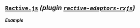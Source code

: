 ## [`Ractive.js`](http://www.ractivejs.org) *(plugin [`ractive-adaptors-rxjs`](https://github.com/ractivejs/ractive-adaptors-rxjs))*

##### Example

[](http://jsbin.com/gelaz/1/embed?js,output)